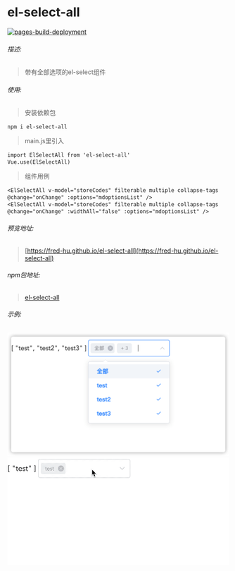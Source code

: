 # el-select-all

[![pages-build-deployment](https://github.com/fred-hu/el-select-all/actions/workflows/pages/pages-build-deployment/badge.svg?branch=master)](https://github.com/fred-hu/el-select-all/actions/workflows/pages/pages-build-deployment)

###### 描述:
> 带有全部选项的el-select组件

###### 使用:
>安装依赖包

```
npm i el-select-all
```
>main.js里引入

```
import ElSelectAll from 'el-select-all'
Vue.use(ElSelectAll)
```
>组件用例

```
<ElSelectAll v-model="storeCodes" filterable multiple collapse-tags @change="onChange" :options="mdoptionsList" />
<ElSelectAll v-model="storeCodes" filterable multiple collapse-tags @change="onChange" :widthAll="false" :options="mdoptionsList" />
```

###### 预览地址:
> [https://fred-hu.github.io/el-select-all](https://fred-hu.github.io/el-select-all)

###### npm包地址:
> [el-select-all](https://www.npmjs.com/package/el-select-all)

###### 示例:
![示例](https://raw.githubusercontent.com/fred-hu/el-select-all/master/src/assets/elselect.png)
![示例](https://raw.githubusercontent.com/fred-hu/el-select-all/master/src/assets/elselect.gif)
